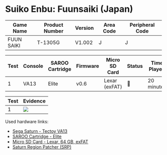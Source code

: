 # Suiko Enbu: Fuunsaiki (Japan)

| Game Name  | Product Number | Version | Area Code | Peripheral Code |
| ---------- | -------------- | ------- | --------- | --------------- |
| FUUN SAIKI | T-1305G        | V1.002  | J         | J               |

| Test | Console | SAROO Cartridge | Firmware | Micro SD Card | Status | Time Played |
| ---- | ------- | --------------- | -------- | ------------- | ------ | ----------- |
| 1    | VA13    | Elite           | v0.6     | Lexar (exFAT) | :100:  | 20 minutes  |

| Test | Evidence                                                                                         |
| ---- | ------------------------------------------------------------------------------------------------ |
| 1    | [![](https://img.youtube.com/vi/PCXrEEooUOA/0.jpg)](https://www.youtube.com/watch?v=PCXrEEooUOA) |

Used hardware links:

- [Sega Saturn - Tectoy VA13](../../../../Info/Consoles/VA13/README.md)
- [SAROO Cartridge - Elite](../../../../Info/Cartridges/GuangzhouSanStarOnlineShop/1.6/README.md)
- [Micro SD Card - Lexar, 64 GB, exFAT](../../../../Info/SdCards/Lexar/64GB/exfat/README.md)
- [Saturn Region Patcher (SRP)](https://segaxtreme.net/resources/saturn-region-patcher.81/download)
